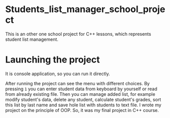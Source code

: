 # Students_list_manager_school_project
This is an other one school project for C++ lessons, which represents student list management.

# Launching the project
It is console application, so you can run it directly.

After running the project can see the menu with different choices. By pressing `1` you can enter student data from keyboard by yourself or read from already existing file.
Then you can manage added list, for example modify student's data, delete any student, calculate student's grades, sort this list by last name and save hole list with students to text file.
I wrote my project on the principle of OOP. So, it was my final project in C++ course.
